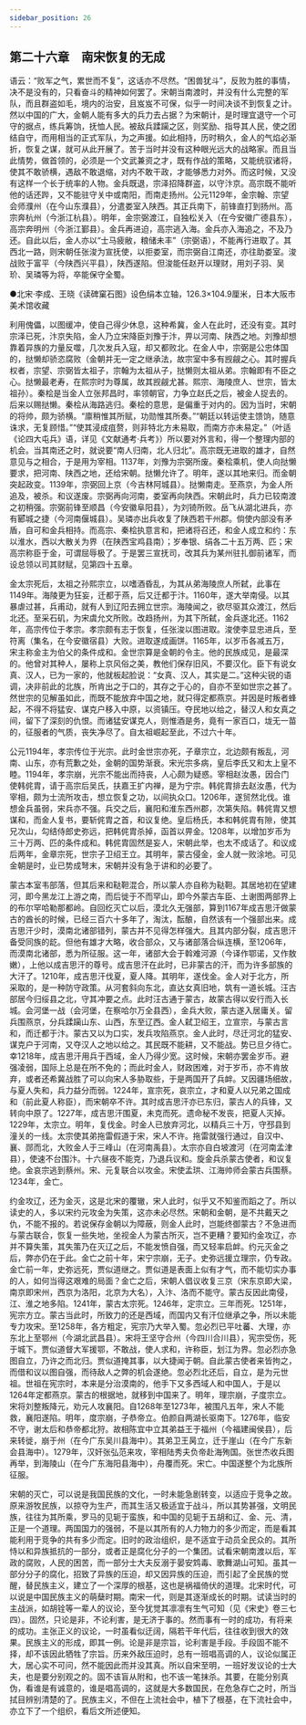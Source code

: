 ```yaml
---
sidebar_position: 26
---
```


## 第二十六章　南宋恢复的无成

语云：“败军之气，累世而不复”，这话亦不尽然。“困兽犹斗”，反败为胜的事情，决不是没有的，只看奋斗的精神如何罢了。宋朝当南渡时，并没有什么完整的军队，而且群盗如毛，境内的治安，且岌岌不可保，似乎一时间决谈不到恢复之计。然以中国的广大，金朝人能有多大的兵力去占据？为宋朝计，是时理宜退守一个可守的据点，练兵筹饷，抚恤人民。被敌兵蹂躏之区，则奖励、指导其人民，使之团结自守，而用相当的正式军队，为之声援。如此相持，历时稍久，金人的气焰必渐折，恢复之谋，就可从此开展了。苦于当时并没有这种眼光远大的战略家。而且当此情势，做首领的，必须是一个文武兼资之才，既有作战的策略，又能统驭诸将，使其不敢骄横，遇敌不敢退缩，对内不敢干政，才能够悉力对外。而这时候，又没有这样一个长于统率的人物。金兵既退，宗泽招降群盗，以守汴京。高宗既不能听他的话还跸，又不能驻守关中或南阳，而南走扬州。公元1129年，金宗翰、宗望会师濮州（在今山东濮县），分遣娄室入陕西。其正兵南下，前锋直打到扬州。高宗奔杭州（今浙江杭县）。明年，金宗弼渡江，自独松关入（在今安徽广德县东），高宗奔明州（今浙江鄞县）。金兵再进迫，高宗逃入海。金兵亦入海追之，不及乃还。自此以后，金人亦以“士马疲敝，粮储未丰”（宗弼语），不能再行进取了。其西北一路，则宋朝任张浚为宣抚使，以拒娄室，而宗弼自江南还，亦往助娄室。浚战败于富平（今陕西兴平县），陕西遂陷。但浚能任赵开以理财，用刘子羽、吴玠、吴璘等为将，卒能保守全蜀。

●北宋·李成、王晓《读碑窠石图》设色绢本立轴，126.3×104.9厘米，日本大阪市美术馆收藏

利用傀儡，以图缓冲，使自己得少休息，这种希冀，金人在此时，还没有变。其时宗泽已死，汴京失陷，金人乃立宋降臣刘豫于汴，畀以河南、陕西之地。刘豫却想靠着异族的力量反噬，几次发兵入寇，却又都败北。在金人中，宗弼是公忠体国的，挞懒却骄恣腐败（金朝并无一定之继承法，故宗室中多有觊觎之心。其时握兵权者，宗望、宗弼皆太祖子，宗翰为太祖从子，挞懒则太祖从弟。宗翰即有不臣之心。挞懒最老寿，在熙宗时为尊属，故其觊觎尤甚。熙宗、海陵庶人、世宗，皆太祖孙）。秦桧是当金人立张邦昌时，率领朝官，力争立赵氏之后，被金人捉去的。后来以赐挞懒。秦桧从海路逃归。秦桧的意思，是偏重于对内的。因为当时，宋朝的将帅，颇为骄横。“廪稍惟其所赋，功勋惟其所奏。”“朝廷以转运使主馈饷，随意诛求，无复顾惜。”“使其浸成疽赘，则非特北方未易取，而南方亦未易定。”（叶适《论四大屯兵》语，详见《文献通考·兵考》）所以要对外言和，得一个整理内部的机会。当其南还之时，就说要“南人归南，北人归北”。高宗既无进取的雄才，自然意见与之相合，于是用为宰相。1137年，刘豫为宗弼所废。秦桧乘机，使人向挞懒要求，把河南、陕西之地，还给宋朝。挞懒允许了。明年，遂以其地来归。而金朝突起政变。1139年，宗弼回上京（今吉林阿城县）。挞懒南走。至燕京，为金人所追及，被杀。和议遂废。宗弼再向河南，娄室再向陕西。宋朝此时，兵力已较南渡之初稍强。宗弼前锋至顺昌（今安徽阜阳县），为刘锜所败。岳飞从湖北进兵，亦有郾城之捷（今河南偃城县）。吴璘亦出兵收复了陕西若干州郡。倘使内部没有矛盾，自可和金兵相持。而高宗、秦桧执意言和，把诸将召还，和金人成立和约：东以淮水，西以大散关为界（在陕西宝鸡县南）；岁奉银、绢各二十五万两、匹；宋高宗称臣于金，可谓屈辱极了。于是罢三宣抚司，改其兵为某州驻扎御前诸军，而设总领以司其财赋，见第四十五章。

金太宗死后，太祖之孙熙宗立，以嗜酒昏乱，为其从弟海陵庶人所弑，此事在1149年。海陵更为狂妄，迁都于燕，后又迁都于汴。1160年，遂大举南侵。以其暴虐过甚，兵甫动，就有人到辽阳去拥立世宗。海陵闻之，欲尽驱其众渡江，然后北还。至采石矶，为宋虞允文所败。改趋扬州，为其下所弑，金兵遂北还。1162年，高宗传位于孝宗。孝宗颇有志于恢复，任张浚以图进取。浚使李显忠进兵，至符离（集名，在今安徽宿县）大败。进取遂成画饼。1165年，以岁币各减五万，宋主称金主为伯父的条件成和。金世宗算是金朝的令主。他的民族成见，是最深的。他曾对其种人，屡称上京风俗之美，教他们保存旧风，不要汉化。臣下有说女真、汉人，已为一家的，他就板起脸说：“女真、汉人，其实是二。”这种尖锐的语调，决非前此的北族，所肯出之于口的，其存之于心的，自亦不至如世宗之甚了。然世宗的见解虽如此，而既不能放弃中国之地，就只得定都燕京。并因是时叛者蜂起，不得不将猛安、谋克户移入中原，以资镇压。夺民地以给之，替汉人和女真之间，留下了深刻的仇恨。而诸猛安谋克人，则惟酒是务，竟有一家百口，垅无一苗的，征服者的气质，丧失净尽了。自太祖崛起至此，不过六十年。

公元1194年，孝宗传位于光宗。此时金世宗亦死，子章宗立，北边颇有叛乱，河南、山东，亦有荒歉之处，金朝的国势渐衰。宋光宗多病，皇后李氏又和太上皇不睦。1194年，孝宗崩，光宗不能出而持丧，人心颇为疑惑。宰相赵汝愚，因合门使韩侂胄，请于高宗后吴氏，扶嘉王扩内禅，是为宁宗。韩侂胄排去赵汝愚，代为宰相，颇为士流所攻击，想立恢复之功，以间执众口。1206年，遂贸然北伐。谁想金兵虽弱，宋兵亦不强。兵交之后，襄阳和淮东西州郡，次第失陷。韩侂胄又想谋和，而金人复书，要斩侂胄之首，和议复绝。皇后杨氏，本和韩侂胄有隙，使其兄次山，勾结侍郎史弥远，把韩侂胄杀掉，函首以畀金。1208年，以增加岁币为三十万两、匹的条件成和。韩侂胄固然是妄人，宋朝此举，也太不成话了。和议成后两年，金章宗死，世宗子卫绍王立。其明年，蒙古侵金，金人就一败涂地。可见金朝是时，业已势成弩末，宋朝并没有急于讲和的必要了。

蒙古本室韦部落，但其后来和鞑靼混合，所以蒙人亦自称为鞑靼。其居地初在望建河，即今黑龙江上游之南，而后徙于不而罕山，即今外蒙古车臣、土谢图两部界上的布尔罕哈勒那都岭。自回纥灭亡以后，漠北久无强部，算到1167年成吉思汗做蒙古的酋长的时候，已经三百六十多年了，淘汰，酝酿，自然该有一个强部出来。成吉思汗少时，漠南北诸部错列，蒙古并不见得怎样强大。且其内部分裂，成吉思汗备受同族的龁。但他有雄才大略，收合部众，又与诸部落合纵连横，至1206年，而漠南北诸部，悉为所征服。这一年，诸部大会于斡难河源（今译作鄂诺，又作敖嫩），上他以成吉思汗的尊号。成吉思汗在此时，已非蒙古的汗，而为许多部族的大汗了。1210年，成吉思汗伐夏，夏人降。其明年，遂伐金。金人对于北方，所采取的，是一种防守政策。从河套斜向东北，直达女真旧地，筑有一道长城。汪古部居今归绥县之北，守其冲要之点。此时汪古通于蒙古，故蒙古得以安行而入长城。会河堡一战（会河堡，在察哈尔万全县西），金兵大败，蒙古遂入居庸关。留兵围燕京，分兵蹂躏山东、山西，东至辽西。金人弑卫绍王，立宣宗，与蒙古言和，而迁都于汴。蒙古又以为口实，发兵攻陷燕京。金人此时，尽迁河北的猛安、谋克户于河南，又夺汉人之地以给之。其民既不能耕，又不能战。势已旦夕待亡。幸1218年，成吉思汗用兵于西域，金人乃得少宽。这时候，宋朝亦罢金岁币。避强凌弱，国际上总是在所不免的；而此时金人，财政困难，对于岁币，亦不肯放弃，或者还希冀战胜了可以向宋人多胁取些，于是两国开了兵衅。又因疆场细故，与夏人失和，兵力益分而弱。1224年，宣宗死，哀宗立，才和夏人以兄弟之国成和（前此夏人称臣），而宋朝卒不许。其时成吉思汗亦已东归，蒙古人的兵锋，又转向中原了。1227年，成吉思汗围夏，未克而死。遗命秘不发丧，把夏人灭掉。1229年，太宗立。明年，复伐金。时金人已放弃河北，以精兵三十万，守邳县到潼关的一线。太宗使其弟拖雷假道于宋，宋人不许。拖雷就强行通过，自汉中、襄、郧而北，大败金人于三峰山（在河南禹县）。太宗亦自白坡渡河（在河南孟津县），使速不台围汴。十六昼夜不能克，乃退兵议和。旋金兵杀蒙古使者，和议复绝。金哀宗逃到蔡州。宋、元复联合以攻金。宋使孟珙、江海帅师会蒙古兵围蔡。1234年，金亡。

约金攻辽，还为金灭，这是北宋的覆辙，宋人此时，似乎又不知鉴而蹈之了。所以读史的人，多以宋约元攻金为失策，这亦未必尽然。宋朝和金朝，是不共戴天之仇，不能不报的。若说保存金朝以为障蔽，则金人此时，岂能终御蒙古？不急进而与蒙古联合，恢复一些失地，坐视金人为蒙古所灭，岂不更糟？要知约金攻辽，亦并不算失策，其失策乃在灭辽之后，不能发愤自强，而又轻率启衅。约元灭金之后，弊亦仍在于此。金亡之前十年，宋宁宗崩，无子。史弥远援立理宗，仍专政。金亡前一年，史弥远死，贾似道继之。贾似道是表面上似有才气，而不能切实办事的人，如何当得这艰难的局面？金亡之后，宋朝人倡议收复三京（宋东京即大梁，南京即宋州，西京为洛阳，北京为大名），入汴、洛而不能守。蒙古反因此南侵，江、淮之地多陷。1241年，蒙古太宗死。1246年，定宗立。三年而死。1251年，宪宗方立。蒙古当此时，所致力的还是西域，而国内又有汗位继承之争，所以未能专力攻宋。至1258年，各方粗定，宪宗乃大举入蜀。忽必烈已平吐蕃、大理，亦东北上至鄂州（今湖北武昌县）。宋将王坚守合州（今四川合川县），宪宗受伤，死于城下。贾似道督大军援鄂，不敢战，使人求和，许称臣，划江为界。忽必烈亦急图自立，乃许之而北归。贾似道掩其事，以大捷闻于朝。自此蒙古使者来皆拘之，而借和议以图自强，而待敌人之弊的机会遂绝。忽必烈北还后，自立，是为元世祖。世祖在宪宗时，本来是分治漠南的，他手下又多西域人和中国人，于是以1264年定都燕京。蒙古的根据地，就移到中国来了。明年，理宗崩，子度宗立。宋将刘整叛降元，劝元人攻襄阳。自1268年至1273年，被围凡五年，宋人不能救，襄阳遂陷。明年，度宗崩，子恭帝立。伯颜自两湖长驱南下。1276年，临安不守，谢太后和恭帝都北狩。故相陈宜中立其弟益王于福州（今福建闽侯县），后来转徙，崩于州（在今广东吴川县海中）。其弟卫王昺立，迁于崖山（在今广东新会县海中）。1279年，汉奸张弘范来攻，宰相陆秀夫负帝赴海殉国。张世杰收兵图再举，到海陵山（在今广东海阳县海中），舟覆而死。宋亡。中国遂整个为北族所征服。

宋朝的灭亡，可以说是我国民族的文化，一时未能急剧转变，以适应于竞争之故。原来游牧民族，以掠夺为生产，而其生活又极适宜于战斗，所以其势甚强，文明民族，往往为其所乘，罗马的见轭于蛮族，和中国的见轭于五胡和辽、金、元、清，正是一个道理。两国国力的强弱，不是以其所有的人力物力的多少而定，而是看其能利用于竞争的共有多少而定。旧时的政治组织，是不适宜于动员全民众的。其所恃以和异族抵抗的一部分，或者正是腐化分子的一个集团。试看宋朝南渡以后，军政的腐败，人民的困苦，而一部分士大夫反溺于晏安鸩毒、歌舞湖山可知。虽其一部分分子的腐化，招致了异族的压迫，却又因异族的压迫，而引起了全民族的觉醒，替民族主义，建立了一个深厚的根基，这也是祸福倚伏的道理。北宋时代，可以说是中国民族主义的萌蘖时期。南宋一代，则是其逐渐成长的时期。试读当时的主战派，如胡铨等一辈人的议论，至今犹觉其凛凛有生气可知（见《宋史》卷三七四）。固然，只论是非，不论利害，是无济于事的。然而事有一时的成功，有将来的成功。主张正义的议论，一时虽看似迂阔，隔若干年代后，往往收到很大的效果。民族主义的形成，即其一例。论是非是宗旨，论利害是手段。手段固不能不择，却不该因此牺牲了宗旨。历来外敌压迫时，总有一班唱高调的人，议论似属正大，居心实不可问，然不能因此而并没其真。所以自宋至明，一班好发议论的士大夫，也是要分别观之的。固不该盲从附和，也不该一笔抹杀。其要，在能分别真伪，看谁是有诚意的，谁是唱高调的，这就是大多数国民，在危急存亡之时，所当拭目辨别清楚的了。民族主义，不但在上流社会中，植下了根基，在下流社会中，亦立下了一个组织，看后文所述便知。
